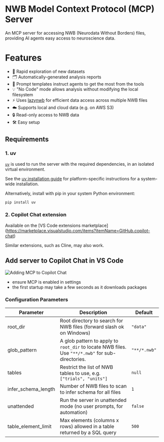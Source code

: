 # NWB Model Context Protocol (MCP) Server

An MCP server for accessing NWB (Neurodata Without Borders) files, providing AI agents easy access to neuroscience data.

# Features
- 🚀 Rapid exploration of new datasets
- 🗂️ Automatically-generated analysis reports
- 🧠 Prompt templates instruct agents to get the most from the tools
- 💡 "No Code" mode allows analysis without modifying the local filesystem
- ⚡️ Uses [lazynwb](https://github.com/NeurodataWithoutBorders/lazynwb) for efficient data access across multiple NWB files
- ☁️ Supports local and cloud data (e.g. on AWS S3)
- 🔒 Read-only access to NWB data
- 🛠️ Easy setup

## Requirements

### 1. uv
[`uv`](https://github.com/astral-sh/uv#readme) is used to run the server with the required dependencies, in an isolated virtual environment.

See the [uv installation guide](https://docs.astral.sh/uv/getting-started/installation/) for platform-specific instructions for a system-wide installation.

Alternatively, install with pip in your system Python environment:

```sh
pip install uv
```
### 2. Copilot Chat extension 
Available on the [VS Code extensions marketplace]
(https://marketplace.visualstudio.com/items?itemName=GitHub.copilot-chat)

Similar extensions, such as Cline, may also work.

## Add server to Copilot Chat in VS Code

![Adding MCP to Copilot Chat](docs/resources/vscode_mcp_json.gif)

- ensure MCP is enabled in settings
- the first startup may take a few seconds as it downloads packages

### Configuration Parameters

| Parameter            | Description                                                                                      | Default        |
|----------------------|--------------------------------------------------------------------------------------------------|----------------|
| root_dir             | Root directory to search for NWB files (forward slash ok on Windows)                             | `"data"`        |
| glob_pattern         | A glob pattern to apply to `root_dir` to locate NWB files. Use `"**/*.nwb"` for sub-directories. | `"**/*.nwb"`    |
| tables               | Restrict the list of NWB tables to use, e.g. `["trials", "units"]`                            | `null`     |
| infer_schema_length  | Number of NWB files to scan to infer schema for all files                                        | `1`             |
| unattended           | Run the server in unattended mode (no user prompts, for automation)                              | `false`          |
| table_element_limit  | Max elements (columns x rows) allowed in a table returned by a SQL query                         | `500`            |